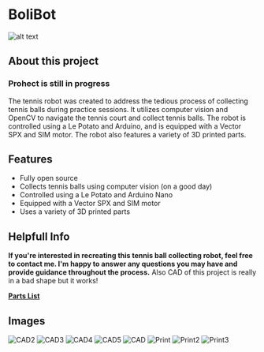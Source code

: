 # **BoliBot**
![alt text](https://github.com/YasushikoX/BollyBot/blob/main/3.%20Other/Images/CAD/Around%20Finishing/TeniBot_2023-May-02_02-55-00AM-000_CustomizedView31001080902.png?raw=true)

## **About this project**
### **Prohect is still in progress**

The tennis robot was created to address the tedious process of collecting tennis balls during practice sessions. It utilizes computer vision and OpenCV to navigate the tennis court and collect tennis balls. The robot is controlled using a Le Potato and Arduino, and is equipped with a Vector SPX and SIM motor. The robot also features a variety of 3D printed parts.

## Features

- Fully open source
- Collects tennis balls using computer vision (on a good day)
- Controlled using a Le Potato and Arduino Nano
- Equipped with a Vector SPX and SIM motor
- Uses a variety of 3D printed parts

## Helpfull Info
**If you're interested in recreating this tennis ball collecting robot, feel free to contact me. I'm happy to answer any questions you may have and provide guidance throughout the process.**
Also CAD of this project is really in a bad shape but it works! 

**[Parts List](https://docs.google.com/spreadsheets/d/1WOlHqtKQNGEtz3eYZs2hdRVGtGDle8vXkZdsuuQPpVE/edit?usp=sharing)**

## Images
![CAD2](https://github.com/YasushikoX/BollyBot/blob/main/3.%20Other/Images/CAD/Around%20Finishing/TeniBot_2023-May-02_03-04-29AM-000_CustomizedView32950155630_jpg.jpg?raw=true)
![CAD3](https://github.com/YasushikoX/BollyBot/blob/main/3.%20Other/Images/CAD/Around%20Finishing/TeniBot_2023-May-02_03-12-51AM-000_CustomizedView7403441095.png?raw=true)
![CAD4](https://github.com/YasushikoX/BollyBot/blob/main/3.%20Other/Images/CAD/Around%20Finishing/TeniBot_2023-May-02_03-18-09AM-000_CustomizedView13820849310_jpg.jpg?raw=true)
![CAD5](https://github.com/YasushikoX/BollyBot/blob/main/3.%20Other/Images/CAD/Around%20Finishing/TeniBot_2023-May-02_03-18-35AM-000_CustomizedView3872877219_jpg.jpg?raw=true)
![CAD](https://github.com/YasushikoX/BollyBot/blob/main/3.%20Other/Images/CAD/In%20Work/TeniBot_2023-Mar-29_10-09-59PM-000_CustomizedView16232010571.jpg?raw=true)
![Print](https://github.com/YasushikoX/BollyBot/blob/main/3.%20Other/Images/Build/20230503_135410.jpg?raw=true)
![Print2](https://github.com/YasushikoX/BollyBot/blob/main/3.%20Other/Images/Build/20230503_135316.jpg?raw=true)
![Print3](https://github.com/YasushikoX/BollyBot/blob/main/3.%20Other/Images/Build/20230503_135323.jpg?raw=true)
